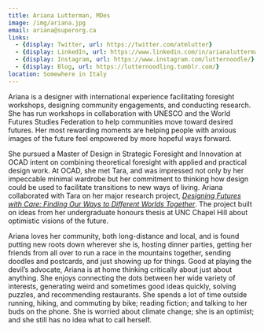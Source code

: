 ```yaml
---
title: Ariana Lutterman, MDes
image: /img/ariana.jpg
email: ariana@superorg.ca
links:
  - {display: Twitter, url: https://twitter.com/atmlutter}
  - {display: LinkedIn, url: https://www.linkedin.com/in/arianalutterman/}
  - {display: Instagram, url: https://www.instagram.com/lutternoodle/}
  - {display: Blog, url: https://lutternoodling.tumblr.com/}
location: Somewhere in Italy
---
```


Ariana is a designer with international experience facilitating foresight workshops, designing community engagements, and conducting research. She has run workshops in collaboration with UNESCO and the World Futures Studies Federation to help communities move toward desired futures. Her most rewarding moments are helping people with anxious images of the future feel empowered by more hopeful ways forward.

She pursued a Master of Design in Strategic Foresight and Innovation at OCAD intent on combining theoretical foresight with applied and practical design work. At OCAD, she met Tara, and was impressed not only by her impeccable minimal wardrobe but her commitment to thinking how design could be used to facilitate transitions to new ways of living. Ariana collaborated with Tara on her major research project, [_Designing Futures with Care: Finding Our Ways to Different Worlds Together_](http://openresearch.ocadu.ca/id/eprint/2634/1/Campbell_Tara_Lutterman_Ariana_2019_MDES_SFI_MRP.pdf). The project built on ideas from her undergraduate honours thesis at UNC Chapel Hill about optimistic visions of the future.

Ariana loves her community, both long-distance and local, and is found putting new roots down wherever she is, hosting dinner parties, getting her friends from all over to run a race in the mountains together, sending doodles and postcards, and just showing up for things. Good at playing the devil’s advocate, Ariana is at home thinking critically about just about anything. She enjoys connecting the dots between her wide variety of interests, generating weird and sometimes good ideas quickly, solving puzzles, and recommending restaurants. She spends a lot of time outside running, hiking, and commuting by bike; reading fiction; and talking to her buds on the phone. She is worried about climate change; she is an optimist; and she still has no idea what to call herself.
